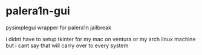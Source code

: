 # palera1n-gui
pysimplegui wrapper for palera1n jailbreak

i didnt have to setup tkinter for my mac on ventura or my arch linux machine but i cant say that will carry over to every system
